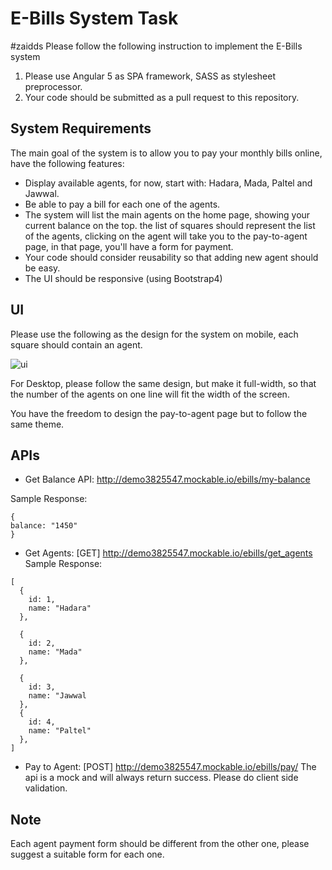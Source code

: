 # E-Bills System Task
#zaidds
Please follow the following instruction to implement the E-Bills system

1. Please use Angular 5 as SPA framework, SASS as stylesheet preprocessor.
1. Your code should be submitted as a pull request to this repository.

## System Requirements
The main goal of the system is to allow you to pay your monthly bills online, have the following features:

  - Display available agents, for now, start with: Hadara, Mada, Paltel and Jawwal.
  - Be able to pay a bill for each one of the agents.
  - The system will list the main agents on the home page, showing your current balance on the top. the list of squares should represent the list of the agents, clicking on the agent will take you to the pay-to-agent page, in that page, you'll have a form for payment.
  - Your code should consider reusability so that adding new agent should be easy.
  - The UI should be responsive (using Bootstrap4)

## UI
Please use the following as the design for the system on mobile, each square should contain an agent.

![ui](https://image.ibb.co/m4Tae9/ebills.png)

For Desktop, please follow the same design, but make it full-width, so that the number of the agents on one line will fit the width of the screen.

You have the freedom to design the pay-to-agent page but to follow the same theme.


## APIs

- Get Balance API: http://demo3825547.mockable.io/ebills/my-balance

Sample Response:
```
{
balance: "1450"
}
```

- Get Agents: [GET] http://demo3825547.mockable.io/ebills/get_agents
Sample Response:
```
[
  {
    id: 1,
    name: "Hadara"
  },
  
  {
    id: 2,
    name: "Mada"
  },
  
  {
    id: 3,
    name: "Jawwal
  },
  {
    id: 4,
    name: "Paltel"
  },
]
```

- Pay to Agent: [POST] http://demo3825547.mockable.io/ebills/pay/
The api is a mock and will always return success. Please do client side validation.


## Note
Each agent payment form should be different from the other one, please suggest a suitable form for each one.
